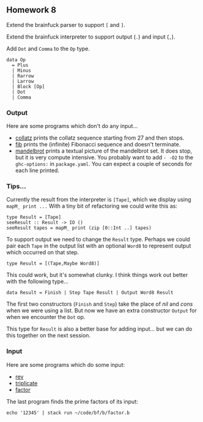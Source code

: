 
## Homework 8

Extend the brainfuck parser to support `[` and `]`.

Extend the brainfuck interpreter to support output (`.`) and input (`,`).

Add `Dot` and `Comma` to the `Op` type.
```
data Op
  = Plus
  | Minus
  | Rarrow
  | Larrow
  | Block [Op]
  | Dot
  | Comma
```

### Output

Here are some programs which don't do any input...

- [collatz](https://github.com/Nick-Chapman/bf/blob/master/b/collatz.b) prints the collatz sequence starting from 27 and then stops.
- [fib](https://github.com/Nick-Chapman/bf/blob/master/b/fib.b) prints the (infinite) Fibonacci sequence and doesn't terminate.
- [mandelbrot](https://github.com/Nick-Chapman/bf/blob/master/b/mandelbrot.b) prints a textual picture of the mandelbrot set. It does stop, but it is very compute intensive. You probably want to add `- -O2` to the `ghc-options:` in `package.yaml`. You can expect a couple of seconds for each line printed.

### Tips...

Currently the result from the interpreter is `[Tape]`, which we display using `mapM_ print ...` With a tiny bit of refactoring we could write this as:
```
type Result = [Tape]
seeResult :: Result -> IO ()
seeResult tapes = mapM_ print (zip [0::Int ..] tapes)
```

To support output we need to change the `Result` type. Perhaps we could pair each `Tape` in the output list with an optional `Word8` to represent output which occurred on that step.

```
type Result = [(Tape,Maybe Word8)]
```

This could work, but it's somewhat clunky. I think things work out better with the following type...

```
data Result = Finish | Step Tape Result | Output Word8 Result
```

The first two constructors (`Finish` and `Step`) take the place of _nil_ and _cons_ when we were using a list. But now we have an extra constructor `Output` for when we encounter the `Dot` op.

This type for `Result` is also a better base for adding input... but we can do this together on the next session.


### Input

Here are some programs which do some input:

- [rev](https://github.com/Nick-Chapman/bf/blob/master/b/rev.b)
- [triplicate](https://github.com/Nick-Chapman/bf/blob/master/b/triplicate.b)
- [factor](https://github.com/Nick-Chapman/bf/blob/master/b/factor.b)

The last program finds the prime factors of its input:
```
echo '12345' | stack run ~/code/bf/b/factor.b
```
